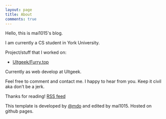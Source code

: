 ```yaml
---
layout: page
title: About
comments: true
---
```


Hello, this is mai1015's blog.

I am currently a CS student in York University.

Project/stuff that I worked on:

- [Ultgeek/Furry.top](https://furry.top)

Currently as web develop at Ultgeek.

Feel free to comment and contact me. I happy to hear from you.
Keep it civil aka don’t be a jerk.

Thanks for reading!
[RSS feed](/atom.xml)

This template is developed by [@mdo](https://twitter.com/mdo) and edited by mai1015.
Hosted on github pages.